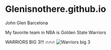 # Glenisnothere.github.io
John Glen Barcelona

My favorite team in NBA is Golden State Warriors 

WARRIORS BIG 3!!! 🔥🔥🔥
![Warriors big 3](https://clutchpoints.com/_next/image?url=https%3A%2F%2Fwp.clutchpoints.com%2Fwp-content%2Fuploads%2F2023%2F08%2Fwarriors-x-must-watch-games-on-2023-24-nba-schedule-ranked.jpeg&w=1920&q=75)
